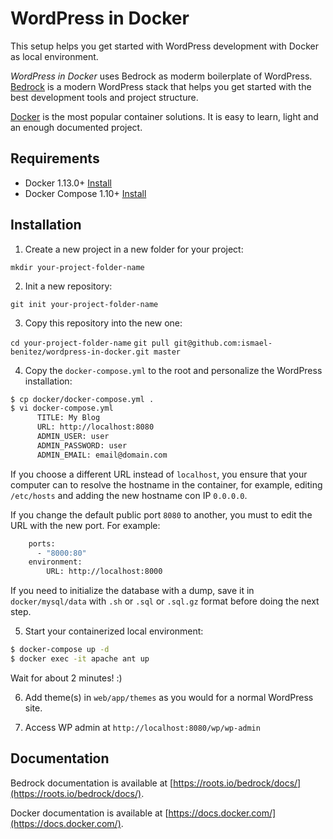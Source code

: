# WordPress in Docker

This setup helps you get started with WordPress development with Docker as local environment.

*WordPress in Docker* uses Bedrock as moderm boilerplate of WordPress. [Bedrock](https://roots.io/bedrock/) is a modern WordPress stack that helps you get started with the best development tools and project structure.

[Docker](https://docs.docker.com/get-started/) is the most popular container solutions. It is easy to learn, light and an enough documented project.

## Requirements

* Docker 1.13.0+ [Install](https://docs.docker.com/engine/installation/)
* Docker Compose 1.10+ [Install](https://docs.docker.com/compose/install/)

## Installation

1. Create a new project in a new folder for your project:

  `mkdir your-project-folder-name`

2. Init a new repository:

  `git init your-project-folder-name`

3. Copy this repository into the new one:

  `cd your-project-folder-name`
  `git pull git@github.com:ismael-benitez/wordpress-in-docker.git master`

4. Copy the `docker-compose.yml` to the root and personalize the WordPress installation:

  ```bash
  $ cp docker/docker-compose.yml .
  $ vi docker-compose.yml
        TITLE: My Blog
        URL: http://localhost:8080
        ADMIN_USER: user
        ADMIN_PASSWORD: user
        ADMIN_EMAIL: email@domain.com
  ```
If you choose a different URL instead of `localhost`, you ensure that your computer can to resolve 
the hostname in the container, for example, editing `/etc/hosts` and adding the new hostname con IP `0.0.0.0`.

If you change the default public port `8080` to another, you must to edit the URL with the new port. For example:

```bash
    ports:
      - "8000:80"
    environment:
        URL: http://localhost:8000
```

If you need to initialize the database with a dump, save it in `docker/mysql/data` with `.sh` or `.sql` or `.sql.gz` 
format before doing the next step.

5. Start your containerized local environment:

```bash
$ docker-compose up -d
$ docker exec -it apache ant up
```

Wait for about 2 minutes! :)

6. Add theme(s) in `web/app/themes` as you would for a normal WordPress site.

7. Access WP admin at `http://localhost:8080/wp/wp-admin`

## Documentation

Bedrock documentation is available at [https://roots.io/bedrock/docs/](https://roots.io/bedrock/docs/).

Docker documentation is available at [https://docs.docker.com/](https://docs.docker.com/).

